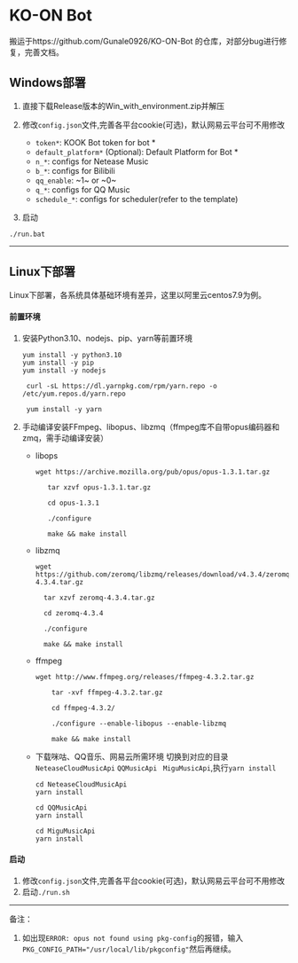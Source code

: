 # KO-ON Bot



搬运于https://github.com/Gunale0926/KO-ON-Bot 的仓库，对部分bug进行修复，完善文档。



## Windows部署

1. 直接下载Release版本的Win_with_environment.zip并解压
2. 修改`config.json`文件,完善各平台cookie(可选)，默认网易云平台可不用修改
   - `token*`: KOOK Bot token for bot *
   - `default_platform*` (Optional): Default Platform for Bot *
   - `n_*`: configs for Netease Music
   - `b_*`: configs for Bilibili
   - `qq_enable`: ~1~ or ~0~
   - `q_*`: configs for QQ Music
   - `schedule_*`: configs for scheduler(refer to the template)

3. 启动

```shell
./run.bat
```

---



## Linux下部署

Linux下部署，各系统具体基础环境有差异，这里以阿里云centos7.9为例。

#### 前置环境

1. 安装Python3.10、nodejs、pip、yarn等前置环境

   ```shell
   yum install -y python3.10
   yum install -y pip
   yum install -y nodejs
   
    curl -sL https://dl.yarnpkg.com/rpm/yarn.repo -o /etc/yum.repos.d/yarn.repo
    
    yum install -y yarn
   ```

2. 手动编译安装FFmpeg、libopus、libzmq（ffmpeg库不自带opus编码器和zmq，需手动编译安装）

   * libops 

     ```shell
     wget https://archive.mozilla.org/pub/opus/opus-1.3.1.tar.gz
          
        tar xzvf opus-1.3.1.tar.gz  
        
        cd opus-1.3.1  
        
        ./configure  
        
        make && make install  
     ```

   * libzmq

     ```shell
     wget https://github.com/zeromq/libzmq/releases/download/v4.3.4/zeromq-4.3.4.tar.gz
     
       tar xzvf zeromq-4.3.4.tar.gz
       
       cd zeromq-4.3.4
       
       ./configure
       
       make && make install
     ```

   * ffmpeg

     ```shell
     wget http://www.ffmpeg.org/releases/ffmpeg-4.3.2.tar.gz
     
         tar -xvf ffmpeg-4.3.2.tar.gz
     
         cd ffmpeg-4.3.2/
     
         ./configure --enable-libopus --enable-libzmq
     
         make && make install
     ```

   * 下载咪咕、QQ音乐、网易云所需环境
   切换到对应的目录`NeteaseCloudMusicApi`   `QQMusicApi`  ` MiguMusicApi`,执行`yarn install`

     ```shell
     cd NeteaseCloudMusicApi
     yarn install
     
     cd QQMusicApi
     yarn install
     
     cd MiguMusicApi
     yarn install
     ```


#### 启动

1. 修改`config.json`文件,完善各平台cookie(可选)，默认网易云平台可不用修改
2. 启动`./run.sh`


---
备注：
1. 如出现`ERROR: opus not found using pkg-config`的报错，输入`PKG_CONFIG_PATH="/usr/local/lib/pkgconfig"`然后再继续。


